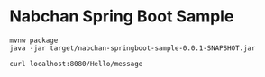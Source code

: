 # Nabchan Spring Boot Sample

```console
mvnw package
java -jar target/nabchan-springboot-sample-0.0.1-SNAPSHOT.jar
```

```console
curl localhost:8080/Hello/message
```

